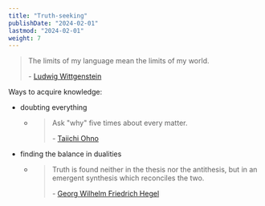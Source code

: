 ```yaml
---
title: "Truth-seeking"
publishDate: "2024-02-01"
lastmod: "2024-02-01"
weight: 7
---
```


> The limits of my language mean the limits of my world.
>
> \- [Ludwig Wittgenstein](https://www.goodreads.com/quotes/5475578-5-6-the-limits-of-my-language-mean-the-limits-of)

Ways to acquire knowledge:

- doubting everything

  - > Ask "why" five times about every matter.
    >
    > \- [Taiichi Ohno](https://quotefancy.com/quote/1754364/Taiichi-Ohno-Ask-why-five-times-about-every-matter)

- finding the balance in dualities

  - > Truth is found neither in the thesis nor the antithesis, but in an emergent
    > synthesis which reconciles the two.
    >
    > \- [Georg Wilhelm Friedrich Hegel](https://www.goodreads.com/quotes/130931-truth-is-found-neither-in-the-thesis-nor-the-antithesis)
